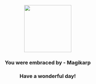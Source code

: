 <p align="center">
    <img src="https://raw.githubusercontent.com/PokeAPI/sprites/master/sprites/pokemon/129.png" width="150" height="150">
</p>
<h3 align="center">You were embraced by - <b>Magikarp</b></h3>
<h3 align="center">Have a wonderful day!</h3>
